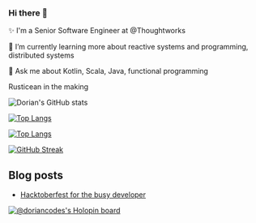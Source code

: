 ### Hi there 👋

✨ I'm a Senior Software Engineer at @Thoughtworks

🌱 I’m currently learning more about reactive systems and programming, distributed systems

💬 Ask me about Kotlin, Scala, Java, functional programming

Rusticean in the making 


![Dorian's GitHub stats](https://github-readme-stats.vercel.app/api?username=doriancodes&count_private=true&theme=synthwave&show_icons=true&include_all_commits=true)

[![Top Langs](https://github-readme-stats.vercel.app/api/top-langs/?username=doriancodes&count_private=true&theme=synthwave&show_icons=true&hide=html,css,jupyter,scss)](https://github.com/doriancodes/github-readme-stats)


[![Top Langs](https://github-readme-stats.vercel.app/api/top-langs/?username=doriancodes&count_private=true&theme=synthwave&show_icons=true&hide=html,css,jupyter,scss&layout=compact)](https://github.com/doriancodes/github-readme-stats)

[![GitHub Streak](https://streak-stats.demolab.com?user=doriancodes&theme=synthwave&date_format=M%20j%5B%2C%20Y%5D)](https://git.io/streak-stats)

## Blog posts

- [Hacktoberfest for the busy developer](https://dev.to/doriancodes/hacktoberfest-for-the-busy-developer-35lm)

[![@doriancodes's Holopin board](https://holopin.io/api/user/board?user=doriancodes)](https://holopin.io/@doriancodes)

<!--
**doriancodes/doriancodes** is a ✨ _special_ ✨ repository because its `README.md` (this file) appears on your GitHub profile.

Here are some ideas to get you started:

- 🔭 I’m currently working on ...
- 🌱 I’m currently learning ...
- 👯 I’m looking to collaborate on ...
- 🤔 I’m looking for help with ...
- 💬 Ask me about ...
- 📫 How to reach me: ...
- 😄 Pronouns: ...
- ⚡ Fun fact: ...
-->
